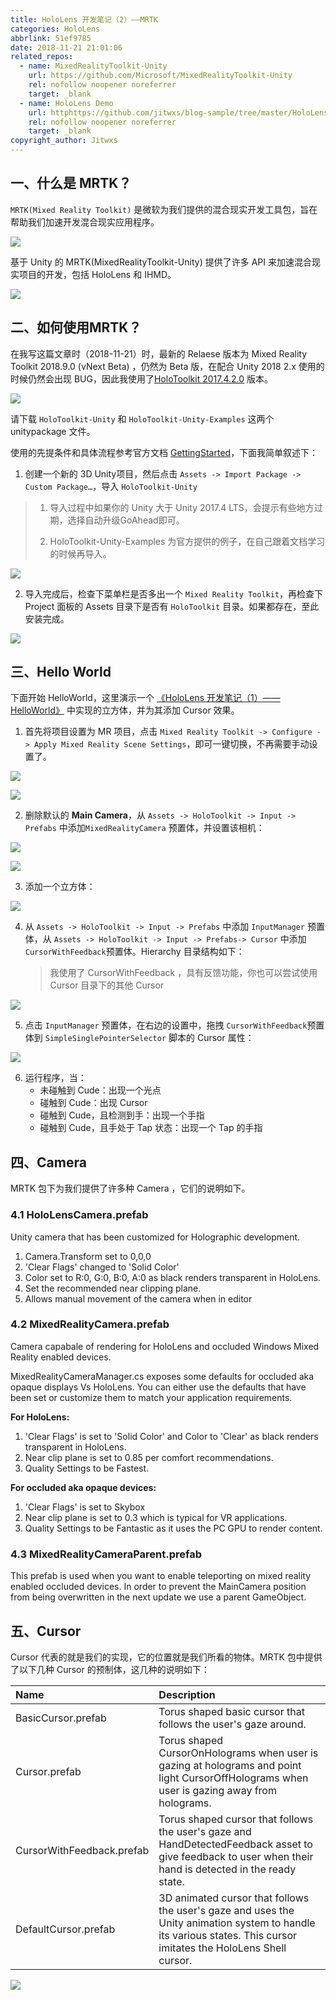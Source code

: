 ```yaml
---
title: HoloLens 开发笔记（2）——MRTK
categories: HoloLens
abbrlink: 51ef9785
date: 2018-11-21 21:01:06
related_repos:
  - name: MixedRealityToolkit-Unity
    url: https://github.com/Microsoft/MixedRealityToolkit-Unity
    rel: nofollow noopener noreferrer
    target: _blank
  - name: HoloLens Demo
    url: httphttps://github.com/jitwxs/blog-sample/tree/master/HoloLens
    rel: nofollow noopener noreferrer
    target: _blank
copyright_author: Jitwxs
---
```


## 一、什么是 MRTK？

`MRTK(Mixed Reality Toolkit)` 是微软为我们提供的混合现实开发工具包，旨在帮助我们加速开发混合现实应用程序。

![](https://cdn.jsdelivr.net/gh/jitwxs/cdn/blog/posts/20181121205140695.png)

基于 Unity 的 MRTK(MixedRealityToolkit-Unity) 提供了许多 API 来加速混合现实项目的开发，包括 HoloLens 和 IHMD。

![](https://cdn.jsdelivr.net/gh/jitwxs/cdn/blog/posts/20181121205201455.png)

## 二、如何使用MRTK？

在我写这篇文章时（2018-11-21）时，最新的 Relaese 版本为 Mixed Reality Toolkit 2018.9.0 (vNext Beta) ，仍然为 Beta 版，在配合 Unity 2018 2.x 使用的时候仍然会出现 BUG，因此我使用了[HoloToolkit 2017.4.2.0](https://github.com/Microsoft/MixedRealityToolkit-Unity/releases/tag/2017.4.2.0) 版本。

![](https://cdn.jsdelivr.net/gh/jitwxs/cdn/blog/posts/20181121205219161.jpg)

请下载 `HoloToolkit-Unity` 和 `HoloToolkit-Unity-Examples` 这两个 unitypackage 文件。

使用的先提条件和具体流程参考官方文档 [GettingStarted](https://github.com/Microsoft/MixedRealityToolkit-Unity/blob/master/GettingStarted.md)，下面我简单叙述下：

1. 创建一个新的 3D Unity项目，然后点击 `Assets -> Import Package -> Custom Package…`，导入 `HoloToolkit-Unity` 

>1. 导入过程中如果你的 Unity 大于 Unity  2017.4 LTS，会提示有些地方过期，选择自动升级GoAhead即可。
>
>2. HoloToolkit-Unity-Examples 为官方提供的例子，在自己跟着文档学习的时候再导入。

![](https://cdn.jsdelivr.net/gh/jitwxs/cdn/blog/posts/20181121205234603.jpg)

2. 导入完成后，检查下菜单栏是否多出一个 `Mixed Reality Toolkit`，再检查下 Project 面板的 Assets 目录下是否有 `HoloToolkit` 目录。如果都存在，至此安装完成。

![](https://cdn.jsdelivr.net/gh/jitwxs/cdn/blog/posts/20181121205247143.jpg)

## 三、Hello World

下面开始 HelloWorld，这里演示一个 [《HoloLens 开发笔记（1）——HelloWorld》](/e42fdabb.html) 中实现的立方体，并为其添加 Cursor 效果。

1. 首先将项目设置为 MR 项目，点击 `Mixed Reality Toolkit -> Configure -> Apply Mixed Reality Scene Settings`，即可一键切换，不再需要手动设置了。

![](https://cdn.jsdelivr.net/gh/jitwxs/cdn/blog/posts/20181121205314130.jpg)

![](https://cdn.jsdelivr.net/gh/jitwxs/cdn/blog/posts/20181121205329569.jpg)

2. 删除默认的 **Main Camera**，从 `Assets -> HoloToolkit -> Input -> Prefabs` 中添加`MixedRealityCamera` 预置体，并设置该相机：

![](https://cdn.jsdelivr.net/gh/jitwxs/cdn/blog/posts/20181121205340786.jpg)

![](https://cdn.jsdelivr.net/gh/jitwxs/cdn/blog/posts/20181121205352926.jpg)

3. 添加一个立方体：

![](https://cdn.jsdelivr.net/gh/jitwxs/cdn/blog/posts/20181121205402160.jpg)

4. 从 `Assets -> HoloToolkit -> Input -> Prefabs` 中添加 `InputManager` 预置体，从 `Assets -> HoloToolkit -> Input -> Prefabs-> Cursor` 中添加 `CursorWithFeedback`预置体。Hierarchy 目录结构如下：

   > 我使用了 CursorWithFeedback ，具有反馈功能，你也可以尝试使用 Cursor 目录下的其他 Cursor

![](https://cdn.jsdelivr.net/gh/jitwxs/cdn/blog/posts/20181121205413965.jpg)

5. 点击 `InputManager` 预置体，在右边的设置中，拖拽 `CursorWithFeedback`预置体到  `SimpleSinglePointerSelector` 脚本的 Cursor 属性：

![](https://cdn.jsdelivr.net/gh/jitwxs/cdn/blog/posts/20181121205424423.jpg)

6. 运行程序，当：
   - 未碰触到 Cude：出现一个光点
   - 碰触到 Cude：出现 Cursor
   - 碰触到 Cude，且检测到手：出现一个手指
   - 碰触到 Cude，且手处于 Tap 状态：出现一个 Tap 的手指

## 四、Camera

MRTK 包下为我们提供了许多种 Camera ，它们的说明如下。

### 4.1 HoloLensCamera.prefab

Unity camera that has been customized for Holographic development.

1. Camera.Transform set to 0,0,0
2. 'Clear Flags' changed to 'Solid Color'
3. Color set to R:0, G:0, B:0, A:0 as black renders transparent in HoloLens.
4. Set the recommended near clipping plane.
5. Allows manual movement of the camera when in editor

### 4.2 MixedRealityCamera.prefab

Camera capabale of rendering for HoloLens and occluded Windows Mixed Reality enabled devices. 

MixedRealityCameraManager.cs exposes some defaults for occluded aka opaque displays Vs HoloLens. You can either use the defaults that have been set or customize them to match your application requirements.

**For HoloLens:**

1. 'Clear Flags' is set to 'Solid Color' and Color to 'Clear' as black renders transparent in HoloLens.
2. Near clip plane is set to 0.85 per comfort recommendations.
3. Quality Settings to be Fastest.

**For occluded aka opaque devices:**

1. 'Clear Flags' is set to Skybox
2. Near clip plane is set to 0.3 which is typical for VR applications.
3. Quality Settings to be Fantastic as it uses the PC GPU to render content.

### 4.3 MixedRealityCameraParent.prefab

This prefab is used when you want to enable teleporting on mixed reality enabled occluded devices. In order to prevent the MainCamera position from being overwritten in the next update we use a parent GameObject.

## 五、Cursor

Cursor 代表的就是我们的实现，它的位置就是我们所看的物体。MRTK 包中提供了以下几种 Cursor 的预制体，这几种的说明如下：

| Name                      | Description                                                  |
|:------------------------- |:------------------------------------------------------------ |
| BasicCursor.prefab        | Torus shaped basic cursor that follows the user's gaze around. |
| Cursor.prefab             | Torus shaped CursorOnHolograms when user is gazing at holograms and point light CursorOffHolograms when user is gazing away from holograms. |
| CursorWithFeedback.prefab | Torus shaped cursor that follows the user's gaze and HandDetectedFeedback asset to give feedback to user when their hand is detected in the ready state. |
| DefaultCursor.prefab      | 3D animated cursor that follows the user's gaze and uses the Unity animation system to handle its various states. This cursor imitates the HoloLens Shell cursor. |

![](https://cdn.jsdelivr.net/gh/jitwxs/cdn/blog/posts/20181218200550791.png)
